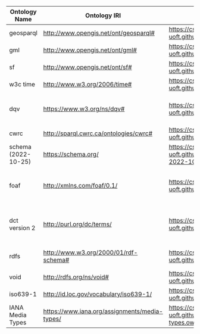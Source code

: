 | Ontology Name       | Ontology IRI                                  | Donwload Link                                                | Notes                                                                                            |
|---------------------|-----------------------------------------------|--------------------------------------------------------------|--------------------------------------------------------------------------------------------------|
| geosparql           | http://www.opengis.net/ont/geosparql#         | https://csse-uoft.github.io/ontologies/geosparql.owl         |                                                                                                  |
| gml                 | http://www.opengis.net/ont/gml#               | https://csse-uoft.github.io/ontologies/gml.owl               |                                                                                                  |
| sf                  | http://www.opengis.net/ont/sf#                | https://csse-uoft.github.io/ontologies/sf.owl                |                                                                                                  |
| w3c time            | http://www.w3.org/2006/time#                  | https://csse-uoft.github.io/ontologies/time.rdf              |                                                                                                  |
| dqv                 | https://www.w3.org/ns/dqv#                    | https://csse-uoft.github.io/ontologies/dqv.owl               | resaved from Protege to fix missing Object/DataProperty declaration                              |
| cwrc                | http://sparql.cwrc.ca/ontologies/cwrc#        | https://csse-uoft.github.io/ontologies/cwrc.owl              |                                                                                                  |
| schema (2022-10-25) | https://schema.org/                           | https://csse-uoft.github.io/ontologies/schema-2022-10-25.owl |                                                                                                  |
| foaf                | http://xmlns.com/foaf/0.1/                    | https://csse-uoft.github.io/ontologies/foaf.rdf              | `foaf:isPrimaryTopicOf` is set to an Object Property to solve compatibility issue with owlready2 |
| dct version 2       | http://purl.org/dc/terms/                     | https://csse-uoft.github.io/ontologies/dct.rdf               | cannot download directly from owlready2 due to potential websites protection                     |
| rdfs                | http://www.w3.org/2000/01/rdf-schema#         | https://csse-uoft.github.io/ontologies/rdfs.owl              | resaved from Protege to fix compatibility issue with owlready2                                   |
| void                | http://rdfs.org/ns/void#                      | https://csse-uoft.github.io/ontologies/void.rdf              | Dowloaded to ensure persistent access                                                            |
| iso639-1            | http://id.loc.gov/vocabulary/iso639-1/        | https://csse-uoft.github.io/ontologies/iso639-1.rdf          | Dowloaded to ensure persistent access                                                            |
| IANA Media Types    | https://www.iana.org/assignments/media-types/ | https://csse-uoft.github.io/ontologies/iana-media-types.owl  | See [iana-media-types](iana-media-types)                                                         |